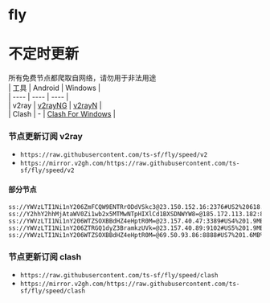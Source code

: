# fly
# 不定时更新
所有免费节点都爬取自网络，请勿用于非法用途  
|  工具  | Android  | Windows  |  
|  ----  | ----   | ----  |  
| v2ray  | [v2rayNG](https://github.com/2dust/v2rayNG/releases) | [v2rayN](https://github.com/2dust/v2rayN/releases) |  
| Clash  | - | [Clash For Windows](https://github.com/2dust/clashN/releases) | 
  
### 节点更新订阅  v2ray
- `https://raw.githubusercontent.com/ts-sf/fly/speed/v2`  
- `https://mirror.v2gh.com/https://raw.githubusercontent.com/ts-sf/fly/speed/v2`  

#### 部分节点  
``` 
ss://YWVzLTI1Ni1nY206ZmFCQW9ENTRrODdVSkc3@23.150.152.16:2376#US2%20618.1KB%2Fs
ss://Y2hhY2hhMjAtaWV0Zi1wb2x5MTMwNTpHIXlCd1BXSDNWYW8=@185.172.113.182:809#%E6%9C%AA%E7%9F%A53%201.3MB%2Fs
ss://YWVzLTI1Ni1nY206WTZSOXBBdHZ4eHptR0M=@23.157.40.47:3389#US4%201.9MB%2Fs
ss://YWVzLTI1Ni1nY206ZTRGQ1dyZ3BramkzUVk=@23.157.40.89:9102#US5%201.9MB%2Fs
ss://YWVzLTI1Ni1nY206WTZSOXBBdHZ4eHptR0M=@69.50.93.86:8888#US7%201.6MB%2Fs
```
### 节点更新订阅  clash
- `https://raw.githubusercontent.com/ts-sf/fly/speed/clash`  
- `https://mirror.v2gh.com/https://raw.githubusercontent.com/ts-sf/fly/speed/clash`  


